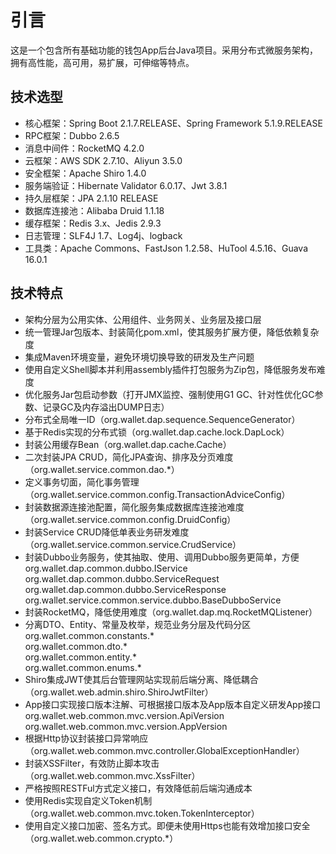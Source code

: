 # 引言
这是一个包含所有基础功能的钱包App后台Java项目。采用分布式微服务架构，拥有高性能，高可用，易扩展，可伸缩等特点。

## 技术选型

* 核心框架：Spring Boot 2.1.7.RELEASE、Spring Framework 5.1.9.RELEASE
* RPC框架：Dubbo 2.6.5
* 消息中间件：RocketMQ 4.2.0
* 云框架：AWS SDK 2.7.10、Aliyun 3.5.0
* 安全框架：Apache Shiro 1.4.0
* 服务端验证：Hibernate Validator 6.0.17、Jwt 3.8.1
* 持久层框架：JPA 2.1.10 RELEASE
* 数据库连接池：Alibaba Druid 1.1.18
* 缓存框架：Redis 3.x、Jedis 2.9.3
* 日志管理：SLF4J 1.7、Log4j、logback
* 工具类：Apache Commons、FastJson 1.2.58、HuTool 4.5.16、Guava 16.0.1

## 技术特点

* 架构分层为公用实体、公用组件、业务网关、业务层及接口层
* 统一管理Jar包版本、封装简化pom.xml，使其服务扩展方便，降低依赖复杂度
* 集成Maven环境变量，避免环境切换导致的研发及生产问题
* 使用自定义Shell脚本并利用assembly插件打包服务为Zip包，降低服务发布难度
* 优化服务Jar包启动参数（打开JMX监控、强制使用G1 GC、针对性优化GC参数、记录GC及内存溢出DUMP日志）
* 分布式全局唯一ID（org.wallet.dap.sequence.SequenceGenerator）
* 基于Redis实现的分布式锁（org.wallet.dap.cache.lock.DapLock）
* 封装公用缓存Bean（org.wallet.dap.cache.Cache）
* 二次封装JPA CRUD，简化JPA查询、排序及分页难度（org.wallet.service.common.dao.\*）
* 定义事务切面，简化事务管理（org.wallet.service.common.config.TransactionAdviceConfig）
* 封装数据源连接池配置，简化服务集成数据库连接池难度（org.wallet.service.common.config.DruidConfig）
* 封装Service CRUD降低单表业务研发难度（org.wallet.service.common.service.CrudService）
* 封装Dubbo业务服务，使其抽取、使用、调用Dubbo服务更简单，方便<br/>
 org.wallet.dap.common.dubbo.IService<br/>
 org.wallet.dap.common.dubbo.ServiceRequest<br/>
 org.wallet.dap.common.dubbo.ServiceResponse<br/>
 org.wallet.service.common.service.dubbo.BaseDubboService
* 封装RocketMQ，降低使用难度（org.wallet.dap.mq.RocketMQListener）
* 分离DTO、Entity、常量及枚举，规范业务分层及代码分区<br/>
org.wallet.common.constants.\*<br/>
org.wallet.common.dto.\*<br/>
org.wallet.common.entity.\*<br/>
org.wallet.common.enums.\*
* Shiro集成JWT使其后台管理网站实现前后端分离、降低耦合（org.wallet.web.admin.shiro.ShiroJwtFilter）
* App接口实现接口版本注解、可根据接口版本及App版本自定义研发App接口<br/>
org.wallet.web.common.mvc.version.ApiVersion<br/>
org.wallet.web.common.mvc.version.AppVersion
* 根据Http协议封装接口异常响应（org.wallet.web.common.mvc.controller.GlobalExceptionHandler）
* 封装XSSFilter，有效防止脚本攻击（org.wallet.web.common.mvc.XssFilter）
* 严格按照RESTFul方式定义接口，有效降低前后端沟通成本
* 使用Redis实现自定义Token机制（org.wallet.web.common.mvc.token.TokenInterceptor）
* 使用自定义接口加密、签名方式。即便未使用Https也能有效增加接口安全（org.wallet.web.common.crypto.*）


